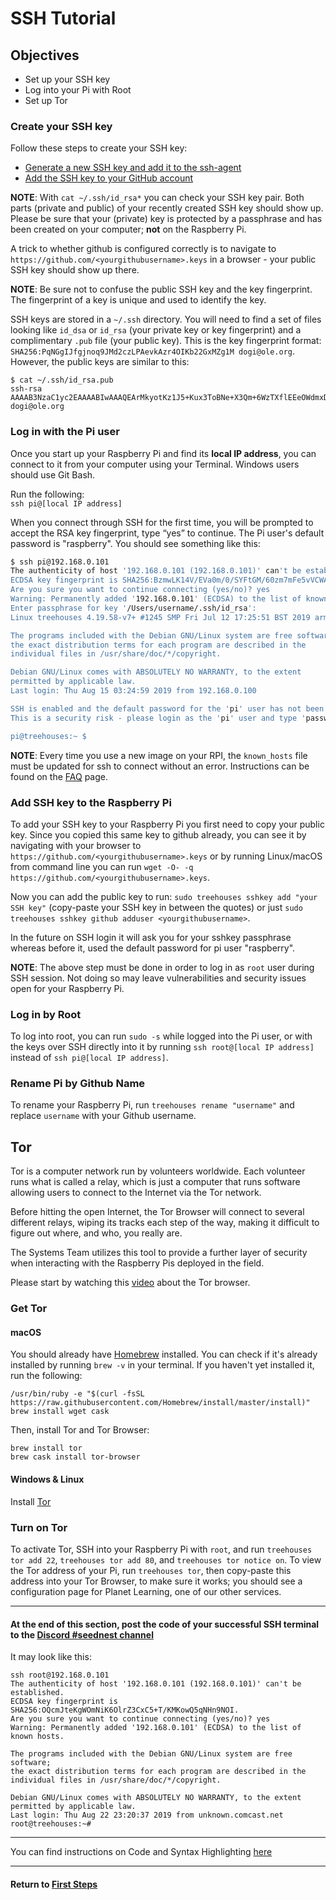 # SSH Tutorial

## Objectives

* Set up your SSH key
* Log into your Pi with Root
* Set up Tor


### Create your SSH key

Follow these steps to create your SSH key:
- [Generate a new SSH key and add it to the ssh-agent](https://help.github.com/en/articles/generating-a-new-ssh-key-and-adding-it-to-the-ssh-agent)  
- [Add the SSH key to your GitHub account](https://help.github.com/en/articles/adding-a-new-ssh-key-to-your-github-account)

**NOTE**: With `cat ~/.ssh/id_rsa*` you can check your SSH key pair. Both parts (private and public) of your recently created SSH key should show up. Please be sure that your (private) key is protected by a passphrase and has been created on your computer; **not** on the Raspberry Pi.

A trick to whether github is configured correctly is to navigate to `https://github.com/<yourgithubusername>.keys` in a browser - your public SSH key should show up there.

**NOTE**: Be sure not to confuse the public SSH key and the key fingerprint. The fingerprint of a key is unique and used to identify the key. 

SSH keys are stored in a `~/.ssh` directory. You will need to find a set of files looking like `id_dsa` or `id_rsa` (your private key or key fingerprint) and a complimentary `.pub` file (your public key).
This is the key fingerprint format: `SHA256:PqNGgIJfgjnoq9JMd2czLPAevkAzr4OIKb22GxMZg1M dogi@ole.org`.
However, the public keys are similar to this: 
```
$ cat ~/.ssh/id_rsa.pub
ssh-rsa AAAAB3NzaC1yc2EAAAABIwAAAQEArMkyotKz1J5+Kux3ToBNe+X3Qm+6WzTXflEEeOWdmxDZ5f5le7Ujes81ybRnavWSNR2TGr1evigE7vGsxHm2aEeR0YICWR24lPcJ2FUROmEdwn2OjDzh1YcKJDNvlMzXt1x0dNeEkSisHpk6p5RJ7OfCtyD/OjKhGyajbxS/n3RDSMgND46M7AiiaaIzlut3D09Gyhd93t16NTyR9Ej1RRRk8z9of3qLwhC1AqVJpSkuWn9+q111AfljsVZCHHDLw0+j7NIntk5x+yzrl2QQECNEaPpm1Pt4gmLG2nnrNjPAtrjWIfyWfhdSbgk/QscAE2XpCYoSFBW9d8bdIVMfSw== dogi@ole.org
```

### Log in with the Pi user

Once you start up your Raspberry Pi and find its **local IP address**, you can connect to it from your computer using your Terminal. Windows users should use Git Bash.  

Run the following:  
`ssh pi@[local IP address]`

When you connect through SSH for the first time, you will be prompted to accept the RSA key fingerprint, type “yes” to continue.  The Pi user's default password is "raspberry".  You should see something like this:
```bash
$ ssh pi@192.168.0.101
The authenticity of host '192.168.0.101 (192.168.0.101)' can't be established.
ECDSA key fingerprint is SHA256:BzmwLK14V/EVa0m/0/SYFtGM/60zm7mFe5vVCWAxqe4.
Are you sure you want to continue connecting (yes/no)? yes
Warning: Permanently added '192.168.0.101' (ECDSA) to the list of known hosts.
Enter passphrase for key '/Users/username/.ssh/id_rsa':
Linux treehouses 4.19.58-v7+ #1245 SMP Fri Jul 12 17:25:51 BST 2019 armv7l

The programs included with the Debian GNU/Linux system are free software;
the exact distribution terms for each program are described in the
individual files in /usr/share/doc/*/copyright.

Debian GNU/Linux comes with ABSOLUTELY NO WARRANTY, to the extent
permitted by applicable law.
Last login: Thu Aug 15 03:24:59 2019 from 192.168.0.100

SSH is enabled and the default password for the 'pi' user has not been changed.
This is a security risk - please login as the 'pi' user and type 'passwd' to set a new password.

pi@treehouses:~ $
```
**NOTE**: Every time you use a new image on your RPI, the `known_hosts` file must be updated for ssh to connect without an error. Instructions can be found on the [FAQ](https://treehouses.io/#!pages/vi/faq.md) page.

### Add SSH key to the Raspberry Pi

To add your SSH key to your Raspberry Pi you first need to copy your public key. Since you copied this same key to github already, you can see it by navigating with your browser to `https://github.com/<yourgithubusername>.keys` or by running Linux/macOS from command line you can run `wget -O- -q https://github.com/<yourgithubusername>.keys`.

Now you can add the public key to run: `sudo treehouses sshkey add "your SSH key"` (copy-paste your SSH key in between the quotes) or just `sudo treehouses sshkey github adduser <yourgithubusername>`.

In the future on SSH login it will ask you for your sshkey passphrase whereas before it, used the default password for pi user "raspberry".

**NOTE**: The above step must be done in order to log in as `root` user during SSH session. Not doing so may leave vulnerabilities and security issues open for your Raspberry Pi.

### Log in by Root

To log into root, you can run `sudo -s` while logged into the Pi user, or with the keys over SSH directly into it by running `ssh root@[local IP address]` instead of `ssh pi@[local IP address]`.

### Rename Pi by Github Name

To rename your Raspberry Pi, run `treehouses rename "username"` and replace `username` with your Github username.

## Tor
Tor is a computer network run by volunteers worldwide. Each volunteer runs what is called a relay, which is just a computer that runs software allowing users to connect to the Internet via the Tor network.

Before hitting the open Internet, the Tor Browser will connect to several different relays, wiping its tracks each step of the way, making it difficult to figure out where, and who, you really are.

The Systems Team utilizes this tool to provide a further layer of security when interacting with the Raspberry Pis deployed in the field.

Please start by watching this [video](https://www.youtube.com/watch?v=6czcc1gZ7Ak) about the Tor browser.

### Get Tor

#### macOS

You should already have [Homebrew](https://brew.sh) installed.  You can check if it's already installed by running `brew -v` in your terminal.  If you haven't yet installed it, run the following:
```
/usr/bin/ruby -e "$(curl -fsSL https://raw.githubusercontent.com/Homebrew/install/master/install)"
brew install wget cask
```

Then, install Tor and Tor Browser:
```
brew install tor
brew cask install tor-browser
```

#### Windows & Linux

Install [Tor](https://www.torproject.org/download/)


### Turn on Tor

To activate Tor, SSH into your Raspberry Pi with `root`, and run `treehouses tor add 22`, `treehouses tor add 80`, and `treehouses tor notice on`.  To view the Tor address of your Pi, run `treehouses tor`, then copy-paste this address into your Tor Browser, to make sure it works; you should see a configuration page for Planet Learning, one of our other services.

---
#### At the end of this section, post the code of your successful SSH terminal to the [Discord #seednest channel](https://discord.com/channels/1079980988421132369/1081433296333963274)

It may look like this:
```
ssh root@192.168.0.101
The authenticity of host '192.168.0.101 (192.168.0.101)' can't be established.                                                                                                                                                    
ECDSA key fingerprint is SHA256:OQcmJteKgWOmNiK6OlrZ3CxC5+T/KMKowQ5qNHn9NOI.                                                                                                                                                      
Are you sure you want to continue connecting (yes/no)? yes                                                                                                                                                                        
Warning: Permanently added '192.168.0.101' (ECDSA) to the list of known hosts.                                                                                                                                                    

The programs included with the Debian GNU/Linux system are free software;                                                                                                                                                         
the exact distribution terms for each program are described in the                                                                                                                                                                
individual files in /usr/share/doc/*/copyright.                                                                                                                                                                                   

Debian GNU/Linux comes with ABSOLUTELY NO WARRANTY, to the extent
permitted by applicable law.
Last login: Thu Aug 22 23:20:37 2019 from unknown.comcast.net
root@treehouses:~#
```

---

You can find instructions on Code and Syntax Highlighting [here](https://github.com/adam-p/markdown-here/wiki/Markdown-Cheatsheet#code-and-syntax-highlighting)

---
#### Return to [First Steps](firststeps.md#Step_2_-_Use_SSH_and_Tor_to_remotely_control_your_Raspberry_Pi)

